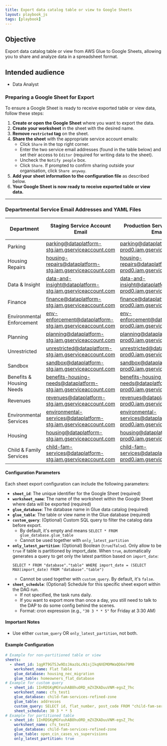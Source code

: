 ```yaml
---
title: Export data catalog table or view to Google Sheets
layout: playbook_js
tags: [playbook]
---
```


## Objective

Export data catalog table or view from AWS Glue to Google Sheets, allowing you to share and analyze data in a spreadsheet format.

## Intended audience

- Data Analyst

### Preparing a Google Sheet for Export

To ensure a Google Sheet is ready to receive exported table or view data, follow these steps:

1. **Create or open the Google Sheet** where you want to export the data.
2. **Create your worksheet** in the sheet with the desired name.
3. **Remove `restricted` tag** on the sheet.
4. **Share the sheet** with the appropriate service account emails:
   - Click `Share` in the top right corner.
   - Enter the two service email addresses (found in the table below) and set their access to `Editor` (required for writing data to the sheet).
   - Uncheck the `Notify people` box.
   - Click `Share`. If prompted to confirm sharing outside your organisation, click `Share anyway`.
5. **Add your sheet information to the configuration file** as described below.
6. **Your Google Sheet is now ready to receive exported table or view data.**

---
### Departmental Service Email Addresses and YAML Files

| Department | Staging Service Account Email | Production Service Account Email | YAML File URL |
|------------|------------------------------|----------------------------------|---------------|
| Parking | parking@dataplatform-stg.iam.gserviceaccount.com | parking@dataplatform-prod0.iam.gserviceaccount.com | [Link](https://github.com/LBHackney-IT/dap-airflow/blob/main/airflow/dags/parking/google_sheet_ingestion_config/parking.yaml) |
| Housing Repairs | housing-repairs@dataplatform-stg.iam.gserviceaccount.com | housing-repairs@dataplatform-prod0.iam.gserviceaccount.com | |
| Data & Insight | data-and-insight@dataplatform-stg.iam.gserviceaccount.com | data-and-insight@dataplatform-prod0.iam.gserviceaccount.com | [Link](https://github.com/LBHackney-IT/dap-airflow/blob/main/airflow/dags/data_and_insight/google_sheet_ingestion_config/data_and_insight.yaml) |
| Finance | finance@dataplatform-stg.iam.gserviceaccount.com | finance@dataplatform-prod0.iam.gserviceaccount.com | |
| Environmental Enforcement | env-enforcement@dataplatform-stg.iam.gserviceaccount.com | env-enforcement@dataplatform-prod0.iam.gserviceaccount.com | |
| Planning | planning@dataplatform-stg.iam.gserviceaccount.com | planning@dataplatform-prod0.iam.gserviceaccount.com | |
| Unrestricted | unrestricted@dataplatform-stg.iam.gserviceaccount.com | unrestricted@dataplatform-prod0.iam.gserviceaccount.com | |
| Sandbox | sandbox@dataplatform-stg.iam.gserviceaccount.com | sandbox@dataplatform-prod0.iam.gserviceaccount.com | |
| Benefits & Housing Needs | benefits-housing-needs@dataplatform-stg.iam.gserviceaccount.com | benefits-housing-needs@dataplatform-prod0.iam.gserviceaccount.com | |
| Revenues | revenues@dataplatform-stg.iam.gserviceaccount.com | revenues@dataplatform-prod0.iam.gserviceaccount.com | |
| Environmental Services | environmental-services@dataplatform-stg.iam.gserviceaccount.com | environmental-services@dataplatform-prod0.iam.gserviceaccount.com | |
| Housing | housing@dataplatform-stg.iam.gserviceaccount.com | housing@dataplatform-prod0.iam.gserviceaccount.com | [Link](https://github.com/LBHackney-IT/dap-airflow/blob/main/airflow/dags/housing/google_sheet_ingestion_config/housing.yaml) |
| Child & Family Services | child-fam-services@dataplatform-stg.iam.gserviceaccount.com | child-fam-services@dataplatform-prod0.iam.gserviceaccount.com | [Link](https://github.com/LBHackney-IT/dap-airflow/blob/main/airflow/dags/child_fam_services/google_sheet_ingestion_config/child_fam_services.yaml) |


#### Configuration Parameters

Each sheet export configuration can include the following parameters:

- **`sheet_id`**: The unique identifier for the Google Sheet (required)
- **`worksheet_name`**: The name of the worksheet within the Google Sheet where data will be exported (required)
- **`glue_database`**: The database name in Glue data catalog (required)
- **`glue_table`**: The table or view name in the Glue database (required)
- **`custom_query`**: (Optional) Custom SQL query to filter the catalog data before export.
  - By default, it's empty and means `SELECT * FROM glue_database.glue_table`
  - Cannot be used together with `only_latest_partition`
- **`only_latest_partition`**: (Optional) Boolean (`true`/`false`). Only allow to be `true` if table is partitioned by import_date. When `true`, automatically generates a query to get only the latest partition based on `import_date`:
  ```
  SELECT * FROM "database"."table" WHERE import_date = (SELECT MAX(import_date) FROM "database"."table")
  ```
  - Cannot be used together with `custom_query`. By default, it's `false`.
- **`sheet_schedule`**: (Optional) Schedule for this specific sheet export within the DAG run.
  - If not specified, the task runs daily.
  - If you want to export more than once a day, you still need to talk to the DAP to do some config behind the scenes.
  - Format: cron expression (e.g., `"30 3 * * 5"` for Friday at 3:30 AM)

#### Important Notes

- Use either `custom_query` OR `only_latest_partition`, not both.

#### Example Configuration

```yaml
# Example for non-partitioned table or view
sheets:
  - sheet_id: 1qgRT9GTSJw9DzJAazbLcN1sjIkqNXEMOMWaQD6m79M0
    worksheet_name: Flat Table
    glue_database: housing_nec_migration
    glue_table: homeowners_flat_database
# Example for custom query
  - sheet_id: 1InRDSKgMGYuuhAB8huORD_mZVZKADuuVNM-egsZ_7hc
    worksheet_name: cfs_test1
    glue_database: child-fam-services-refined-zone
    glue_table: addresses
    custom_query: SELECT id, flat_number, post_code FROM "child-fam-services-raw-zone"."addresses" where street = 'Essex Road'
    sheet_schedule: 30 3 * * 5
# Example for partitioned table
  - sheet_id: 1InRDSKgMGYuuhAB8huORD_mZVZKADuuVNM-egsZ_7hc
    worksheet_name: cfs_test2
    glue_database: child-fam-services-refined-zone
    glue_table: open_cin_cases_vs_supervisions
    only_latest_partition: true
```
